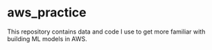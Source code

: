# aws_practice
This repository contains data and code I use to get more familiar with building ML models in AWS.
